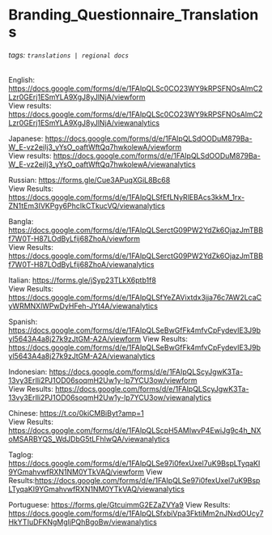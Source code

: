 # Branding_Questionnaire_Translations
###### tags: `translations | regional docs`

English: https://docs.google.com/forms/d/e/1FAIpQLSc0CO23WY9kRPSFNOsAlmC2Lzr0GErj1ESmYLA9XgJ8yJlNjA/viewform  
  View results: https://docs.google.com/forms/d/e/1FAIpQLSc0CO23WY9kRPSFNOsAlmC2Lzr0GErj1ESmYLA9XgJ8yJlNjA/viewanalytics  

Japanese: https://docs.google.com/forms/d/e/1FAIpQLSdOODuM879Ba-W_E-vz2eiIj3_yYsO_oaftWftQq7hwkolewA/viewform  
  View results: https://docs.google.com/forms/d/e/1FAIpQLSdOODuM879Ba-W_E-vz2eiIj3_yYsO_oaftWftQq7hwkolewA/viewanalytics  

Russian: https://forms.gle/Cue3APuqXGiL8Bc68  
  View Results: https://docs.google.com/forms/d/e/1FAIpQLSfEfLNyRlEBAcs3kkM_1rx-ZN1tEm3IVKPgy6PhcIkCTkucVQ/viewanalytics  

Bangla: https://docs.google.com/forms/d/e/1FAIpQLSerctG09PW2YdZk6OjazJmTBBf7W0T-H87LOdByLfij68ZhoA/viewform  
  View Results: https://docs.google.com/forms/d/e/1FAIpQLSerctG09PW2YdZk6OjazJmTBBf7W0T-H87LOdByLfij68ZhoA/viewanalytics  

Italian: https://forms.gle/jSyp23TLkX6ptb1f8  
  View Results: https://docs.google.com/forms/d/e/1FAIpQLSfYeZAVixtdx3jja76c7AW2LcaCyWRMNXlWPwDyHFeh-JYt4A/viewanalytics  
  
Spanish: https://docs.google.com/forms/d/e/1FAIpQLSeBwGfFk4mfvCpFydevIE3J9byl5643A4a8j27k9zJtGM-A2A/viewform
  View Results: https://docs.google.com/forms/d/e/1FAIpQLSeBwGfFk4mfvCpFydevIE3J9byl5643A4a8j27k9zJtGM-A2A/viewanalytics

Indonesian: https://docs.google.com/forms/d/e/1FAIpQLScyJgwK3Ta-13vy3ErIli2PJ1OD06soqmH2Uw1y-lp7YCU3ow/viewform  
  View Results: https://docs.google.com/forms/d/e/1FAIpQLScyJgwK3Ta-13vy3ErIli2PJ1OD06soqmH2Uw1y-lp7YCU3ow/viewanalytics  
  
Chinese: https://t.co/0kiCMBiByt?amp=1  
  View Results: https://docs.google.com/forms/d/e/1FAIpQLScpH5AMIwvP4EwiJg9c4h_NXoMSARBYQS_WdJDbG5tLFhlwQA/viewanalytics  
  
Taglog: https://docs.google.com/forms/d/e/1FAIpQLSe97i0fexUxel7uK9BspLTyqaKI9YGmahvwfRXN1NM0YTkVAQ/viewform
  View Results:https://docs.google.com/forms/d/e/1FAIpQLSe97i0fexUxel7uK9BspLTyqaKI9YGmahvwfRXN1NM0YTkVAQ/viewanalytics  
  
Portuguese: https://forms.gle/GtcuimmG2EZaZVYa9
  View Results: https://docs.google.com/forms/d/e/1FAIpQLSfxbiVpa3FktiMm2nJNxdOUcy7HkYTIuDFKNgMgljPQhBgoBw/viewanalytics

